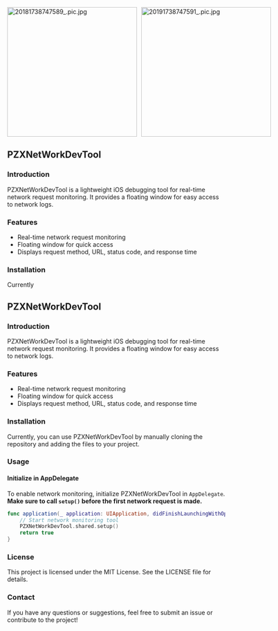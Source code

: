<div style="display: flex;">
  <img src="https://upload-images.jianshu.io/upload_images/19409325-30d3862a6f75c08c.jpg?imageMogr2/auto-orient/strip%7CimageView2/2/w/1240" width="300" alt="20181738747589_.pic.jpg" style="margin-right: 10px;">
  <img src="https://upload-images.jianshu.io/upload_images/19409325-9577fc9be4ca197b.jpg?imageMogr2/auto-orient/strip%7CimageView2/2/w/1240" width="300" alt="20191738747591_.pic.jpg">
</div>

## PZXNetWorkDevTool

### Introduction

PZXNetWorkDevTool is a lightweight iOS debugging tool for real-time network request monitoring. It provides a floating window for easy access to network logs.

### Features

- Real-time network request monitoring
- Floating window for quick access
- Displays request method, URL, status code, and response time

### Installation

Currently

## PZXNetWorkDevTool

### Introduction

PZXNetWorkDevTool is a lightweight iOS debugging tool for real-time network request monitoring. It provides a floating window for easy access to network logs.

### Features

- Real-time network request monitoring
- Floating window for quick access
- Displays request method, URL, status code, and response time

### Installation

Currently, you can use PZXNetWorkDevTool by manually cloning the repository and adding the files to your project.

### Usage

#### Initialize in AppDelegate

To enable network monitoring, initialize PZXNetWorkDevTool in `AppDelegate`. **Make sure to call `setup()` before the first network request is made.**

```swift
func application(_ application: UIApplication, didFinishLaunchingWithOptions launchOptions: [UIApplication.LaunchOptionsKey: Any]?) -> Bool {
    // Start network monitoring tool
    PZXNetWorkDevTool.shared.setup()
    return true
}
```

### License

This project is licensed under the MIT License. See the LICENSE file for details.

### Contact

If you have any questions or suggestions, feel free to submit an issue or contribute to the project!

